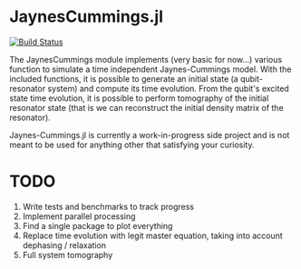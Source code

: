 JaynesCummings.jl
========

[![Build Status](https://travis-ci.org/jebej/JaynesCummings.jl.svg?branch=master)](https://travis-ci.org/jebej/JaynesCummings.jl)

The JaynesCummings module implements (very basic for now...) various function to simulate a time independent Jaynes-Cummings model. With the included functions, it is possible to generate an initial state (a qubit-resonator system) and compute its time evolution. From the qubit's excited state time evolution, it is possible to perform tomography of the initial resonator state (that is we can reconstruct the initial density matrix of the resonator).

Jaynes-Cummings.jl is currently a work-in-progress side project and is not meant to be used for anything other that satisfying your curiosity.

# TODO
1. Write tests and benchmarks to track progress
1. Implement parallel processing
1. Find a single package to plot everything
1. Replace time evolution with legit master equation, taking into account dephasing / relaxation
1. Full system tomography
